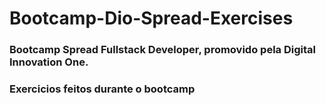 # Bootcamp-Dio-Spread-Exercises

### Bootcamp Spread Fullstack Developer, promovido pela Digital Innovation One.

### Exercicios feitos durante o bootcamp
